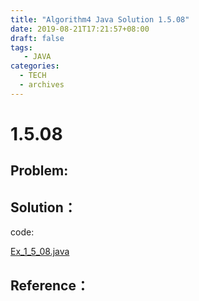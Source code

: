 ```yaml
---
title: "Algorithm4 Java Solution 1.5.08"
date: 2019-08-21T17:21:57+08:00
draft: false
tags:
   - JAVA
categories:
  - TECH
  - archives
---
```



# 1.5.08

## Problem:


## Solution：

code:

[Ex_1_5_08.java](./Ex_1_5_08.java)


## Reference：


